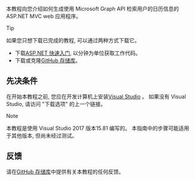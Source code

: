 <!-- markdownlint-disable MD002 MD041 -->

本教程向您介绍如何生成使用 Microsoft Graph API 检索用户的日历信息的 ASP.NET MVC web 应用程序。

> [!TIP]
> 如果您只想下载已完成的教程, 可以通过两种方式下载它。
>
> - 下载[ASP.NET 快速入门](https://developer.microsoft.com/graph/quick-start?platform=option-dotnet), 以分钟为单位获取工作代码。
> - 下载或克隆[GitHub 存储库](https://github.com/microsoftgraph/msgraph-training-aspnetmvcapp)。

## <a name="prerequisites"></a>先决条件

在开始本教程之前, 您应在开发计算机上安装[Visual Studio](https://visualstudio.microsoft.com/vs/) 。 如果没有 Visual Studio, 请访问 "下载选项" 的上一个链接。

> [!NOTE]
> 本教程是使用 Visual Studio 2017 版本15.81 编写的。 本指南中的步骤可能适用于其他版本, 但尚未经过测试。

## <a name="feedback"></a>反馈

请在[GitHub 存储库](https://github.com/microsoftgraph/msgraph-training-aspnetmvcapp)中提供有关本教程的任何反馈。